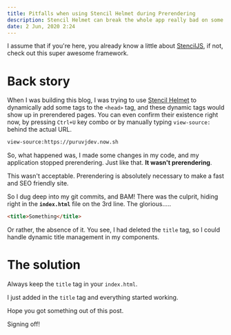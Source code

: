 ```yaml
---
title: Pitfalls when using Stencil Helmet during Prerendering
description: Stencil Helmet can break the whole app really bad on some occasions, some so random that you might never find out why
date: 2 Jun, 2020 2:24
---
```


I assume that if you're here, you already know a little about [StencilJS](https://stenciljs.com), if not, check out this super awesome framework.

# Back story
When I was building this blog, I was trying to use [Stencil Helmet](https://www.npmjs.com/package/@stencil/helmet) to dynamically add some tags to the `<head>` tag, and these dynamic tags would show up in prerendered pages. You can even confirm their existence right now, by pressing `Ctrl+U` key combo or by manually typing `view-source:` behind the actual URL.

```html
view-source:https://puruvjdev.now.sh
```

So, what happened was, I made some changes in my code, and my application stopped prerendering. Just like that. **It wasn't prerendering**.

This wasn't acceptable. Prerendering is absolutely necessary to make a fast and SEO friendly site.

So I dug deep into my git commits, and BAM! There was the culprit, hiding right in the **`index.html`** file on the 3rd line. The glorious.....
```html
<title>Something</title>
```

Or rather, the absence of it. You see, I had deleted the `title` tag, so I could handle dynamic title management in my components.

# The solution
Always keep the `title` tag in your `index.html`.

I just added in the `title` tag and everything started working.

Hope you got something out of this post.

Signing off!